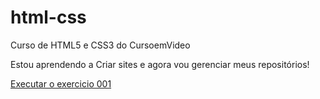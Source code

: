 # html-css
 Curso de HTML5 e CSS3 do CursoemVideo

 Estou aprendendo a Criar sites e agora vou gerenciar meus repositórios!

 <a href="https://leohaley.github.io/html-css/exercicios/ex001/index.html">Executar o exercicio 001</a>
